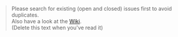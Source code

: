 > Please search for existing (open and closed) issues first to avoid duplicates.  
Also have a look at the [Wiki](https://github.com/spacehuhn/esp8266_deauther/wiki).  
(Delete this text when you've read it)

